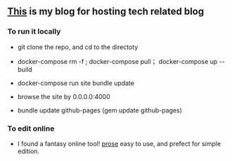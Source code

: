 
## [This](https://bylion.github.io) is my blog for hosting tech related blog


### To run it locally

 - git clone the repo, and cd to the directoty

 - docker-compose rm -f ; docker-compose pull； docker-compose up --build

 - docker-compose run site bundle update

 - browse the site by 0.0.0.0:4000

 - bundle update github-pages (gem update github-pages)


### To edit online

 - I found a fantasy online tool! [prose](http://prose.io/)  easy to use, and prefect for simple edition.
